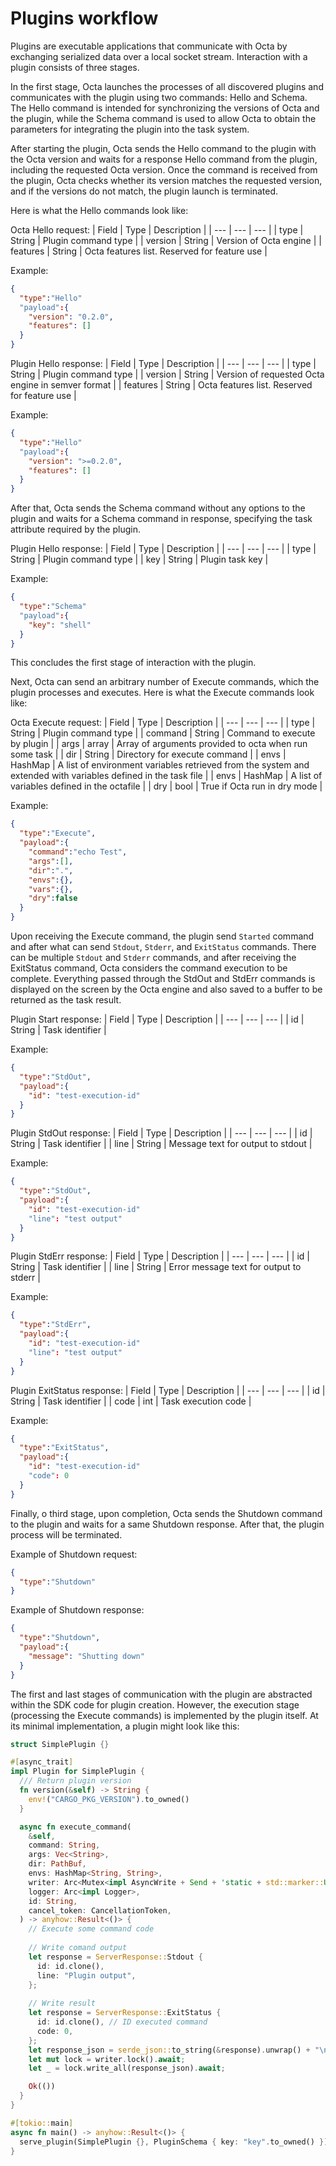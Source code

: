 # Plugins workflow

Plugins are executable applications that communicate with Octa by exchanging serialized data over a local socket stream. Interaction with a plugin consists of three stages.

In the first stage, Octa launches the processes of all discovered plugins and communicates with the plugin using two commands: Hello and Schema. The Hello command is intended for synchronizing the versions of Octa and the plugin, while the Schema command is used to allow Octa to obtain the parameters for integrating the plugin into the task system.

After starting the plugin, Octa sends the Hello command to the plugin with the Octa version and waits for a response Hello command from the plugin, including the requested Octa version. Once the command is received from the plugin, Octa checks whether its version matches the requested version, and if the versions do not match, the plugin launch is terminated.

Here is what the Hello commands look like:

Octa Hello request:
| Field | Type | Description |
| --- | --- | --- |
| type | String | Plugin command type |
| version | String | Version of Octa engine |
| features | String | Octa features list. Reserved for feature use |

Example:

```json
{
  "type":"Hello"
  "payload":{
    "version": "0.2.0",
    "features": []
  }
}
```

Plugin Hello response:
| Field | Type | Description |
| --- | --- | --- |
| type | String | Plugin command type |
| version | String | Version of requested Octa engine in semver format |
| features | String | Octa features list. Reserved for feature use |

Example:

```json
{
  "type":"Hello"
  "payload":{
    "version": ">=0.2.0",
    "features": []
  }
}
```

After that, Octa sends the Schema command without any options to the plugin and waits for a Schema command in response, specifying the task attribute required by the plugin. 

Plugin Hello response:
| Field | Type | Description |
| --- | --- | --- |
| type | String | Plugin command type |
| key | String | Plugin task key |

Example:

```json
{
  "type":"Schema"
  "payload":{
    "key": "shell"
  }
}
```

This concludes the first stage of interaction with the plugin.

Next, Octa can send an arbitrary number of Execute commands, which the plugin processes and executes. Here is what the Execute commands look like:

Octa Execute request:
| Field | Type | Description |
| --- | --- | --- |
| type | String | Plugin command type |
| command | String | Command to execute by plugin |
| args | array | Array of arguments provided to octa when run some task |
| dir | String | Directory for execute command |
| envs | HashMap | A list of environment variables retrieved from the system and extended with variables defined in the task file |
| envs | HashMap | A list of variables defined in the octafile |
| dry | bool | True if Octa run in dry mode |

Example:
```json
{
  "type":"Execute",
  "payload":{
    "command":"echo Test",
    "args":[],
    "dir":".",
    "envs":{},
    "vars":{},
    "dry":false
  }
}
```

Upon receiving the Execute command, the plugin send `Started` command and after what can send `Stdout`, `Stderr`, and `ExitStatus` commands. There can be multiple `Stdout` and `Stderr` commands, and after receiving the ExitStatus command, Octa considers the command execution to be complete. Everything passed through the StdOut and StdErr commands is displayed on the screen by the Octa engine and also saved to a buffer to be returned as the task result.

Plugin Start response:
| Field | Type | Description |
| --- | --- | --- |
| id | String | Task identifier |

Example:
```json
{
  "type":"StdOut",
  "payload":{
    "id": "test-execution-id"
  }
}
```

Plugin StdOut response:
| Field | Type | Description |
| --- | --- | --- |
| id | String | Task identifier |
| line | String | Message text for output to stdout |

Example:
```json
{
  "type":"StdOut",
  "payload":{
    "id": "test-execution-id"
    "line": "test output"
  }
}
```

Plugin StdErr response:
| Field | Type | Description |
| --- | --- | --- |
| id | String | Task identifier |
| line | String | Error message text for output to stderr |

Example:
```json
{
  "type":"StdErr",
  "payload":{
    "id": "test-execution-id"
    "line": "test output"
  }
}
```

Plugin ExitStatus response:
| Field | Type | Description |
| --- | --- | --- |
| id | String | Task identifier |
| code | int | Task execution code |

Example:
```json
{
  "type":"ExitStatus",
  "payload":{
    "id": "test-execution-id"
    "code": 0
  }
}
```

Finally, o third stage, upon completion, Octa sends the Shutdown command to the plugin and waits for a same Shutdown response. After that, the plugin process will be terminated.

Example of Shutdown request:

```json
{
  "type":"Shutdown"
}
```

Example of Shutdown response:

```json
{
  "type":"Shutdown",
  "payload":{
    "message": "Shutting down"
  }
}
```

The first and last stages of communication with the plugin are abstracted within the SDK code for plugin creation. However, the execution stage (processing the Execute commands) is implemented by the plugin itself. At its minimal implementation, a plugin might look like this:

```rust
struct SimplePlugin {}

#[async_trait]
impl Plugin for SimplePlugin {
  /// Return plugin version
  fn version(&self) -> String {
    env!("CARGO_PKG_VERSION").to_owned()
  }

  async fn execute_command(
    &self,
    command: String,
    args: Vec<String>,
    dir: PathBuf,
    envs: HashMap<String, String>,
    writer: Arc<Mutex<impl AsyncWrite + Send + 'static + std::marker::Unpin>>,
    logger: Arc<impl Logger>,
    id: String,
    cancel_token: CancellationToken,
  ) -> anyhow::Result<()> {    
    // Execute some command code
    
    // Write comand output
    let response = ServerResponse::Stdout {
      id: id.clone(),
      line: "Plugin output",
    };
    
    // Write result
    let response = ServerResponse::ExitStatus {
      id: id.clone(), // ID executed command
      code: 0,
    };
    let response_json = serde_json::to_string(&response).unwrap() + "\n";
    let mut lock = writer.lock().await;
    let _ = lock.write_all(response_json).await;

    Ok(())
  }
}

#[tokio::main]
async fn main() -> anyhow::Result<()> {
  serve_plugin(SimplePlugin {}, PluginSchema { key: "key".to_owned() }).await
}
```
